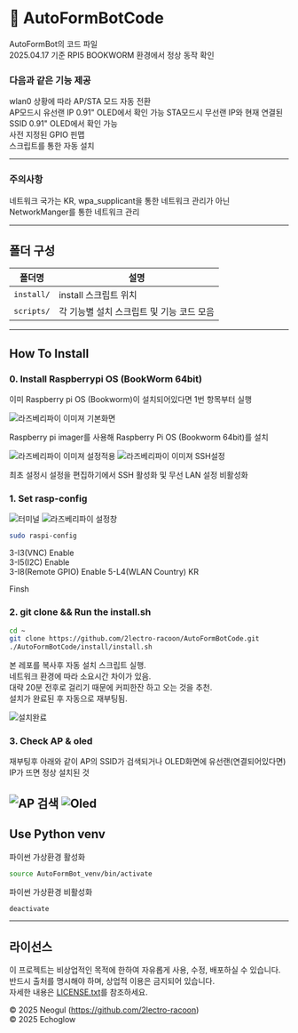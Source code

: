 # 🚀 AutoFormBotCode

AutoFormBot의 코드 파일  
2025.04.17 기준 RPI5 BOOKWORM 환경에서 정상 동작 확인  

### 다음과 같은 기능 제공

wlan0 상황에 따라 AP/STA 모드 자동 전환  
AP모드시 유선랜 IP 0.91" OLED에서 확인 가능
STA모드시 무선랜 IP와 현재 연결된 SSID 0.91" OLED에서 확인 가능  
사전 지정된 GPIO 핀맵  
스크립트를 통한 자동 설치

---

### 주의사항

네트워크 국가는 KR, wpa_supplicant을 통한 네트워크 관리가 아닌 NetworkManger를 통한 네트워크 관리

---

## 폴더 구성

| 폴더명 | 설명 |
|--------|------|
| `install/` | install 스크립트 위치 |
| `scripts/` | 각 기능별 설치 스크립트 및 기능 코드 모음|

---

## How To Install

### 0. Install Raspberrypi OS (BookWorm 64bit)

이미 Raspberry pi OS (Bookworm)이 설치되어있다면 1번 항목부터 실행  

![라즈베리파이 이미져 기본화면](images/imager_basic.png)

Raspberry pi imager를 사용해 Raspberry Pi OS (Bookworm 64bit)를 설치

![라즈베리파이 이미져 설정적용](images/imager_custom.png)
![라즈베리파이 이미져 SSH설정](images/imager_ssh.png)

최초 설정시 설정을 편집하기에서 SSH 활성화 및 무선 LAN 설정 비활성화

### 1. Set rasp-config

![터미널](images/terminal.png)
![라즈베리파이 설정창](images/raspi-config.png)

```bash
sudo raspi-config
```
3-I3(VNC)          Enable  
3-I5(I2C)          Enable  
3-I8(Remote GPIO)  Enable
5-L4(WLAN Country) KR  

Finsh  

### 2. git clone && Run the install.sh

```bash
cd ~
git clone https://github.com/2lectro-racoon/AutoFormBotCode.git
./AutoFormBotCode/install/install.sh
```

본 레포를 복사후 자동 설치 스크립트 실행.  
네트워크 환경에 따라 소요시간 차이가 있음.  
대략 20분 전후로 걸리기 때문에 커피한잔 하고 오는 것을 추천.  
설치가 완료된 후 자동으로 재부팅됨.  

![설치완료](images/install_done.png)

### 3. Check AP & oled

재부팅후 아래와 같이 AP의 SSID가 검색되거나 OLED화면에 유선랜(연결되어있다면) IP가 뜨면 정상 설치된 것  

![AP 검색](images/AP_SSID.png)
![Oled](images/oled.jpeg)
---

## Use Python venv

파이썬 가상환경 활성화  

```bash
source AutoFormBot_venv/bin/activate
```

파이썬 가상환경 비활성화  

```bash
deactivate
```

---
## 라이선스

이 프로젝트는 비상업적인 목적에 한하여 자유롭게 사용, 수정, 배포하실 수 있습니다.  
반드시 출처를 명시해야 하며, 상업적 이용은 금지되어 있습니다.  
자세한 내용은 [LICENSE.txt](LICENSE.txt)를 참조하세요.

© 2025 Neogul (https://github.com/2lectro-racoon)  
© 2025 Echoglow